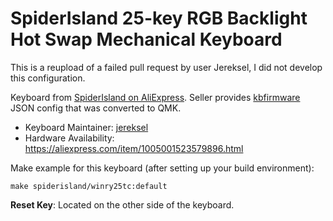 # SpiderIsland 25-key RGB Backlight Hot Swap Mechanical Keyboard

This is a reupload of a failed pull request by user Jereksel, I did not develop this configuration.

Keyboard from [SpiderIsland on AliExpress](https://a.aliexpress.com/_dVJsSpR). Seller provides [kbfirmware](https://kbfirmware.com/) JSON config that was converted to QMK.

* Keyboard Maintainer: [jereksel](https://github.com/jereksel)
* Hardware Availability: https://aliexpress.com/item/1005001523579896.html

Make example for this keyboard (after setting up your build environment):

    make spiderisland/winry25tc:default

**Reset Key**: Located on the other side of the keyboard.
